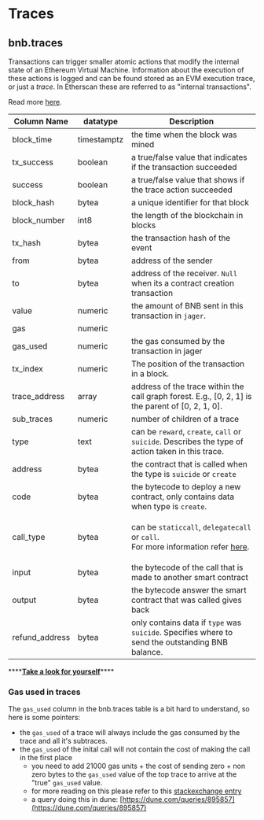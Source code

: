 # Traces

## bnb.traces

Transactions can trigger smaller atomic actions that modify the internal state of an Ethereum Virtual Machine. Information about the execution of these actions is logged and can be found stored as an EVM execution trace, or just a _trace_. In Etherscan these are referred to as "internal transactions".

Read more [here](https://medium.com/chainalysis/ethereum-traces-not-transactions-3f0533d26aa).

| **Column Name** | **datatype** | **Description**                                                                                                                                                                                                                                |
| --------------- | ------------ | ---------------------------------------------------------------------------------------------------------------------------------------------------------------------------------------------------------------------------------------------- |
| block\_time     | timestamptz  | the time when the block was mined                                                                                                                                                                                                              |
| tx\_success     | boolean      | a true/false value that indicates if the transaction succeeded                                                                                                                                                                                 |
| success         | boolean      | a true/false value that shows if the trace action succeeded                                                                                                                                                                                    |
| block\_hash     | bytea        | a unique identifier for that block                                                                                                                                                                                                             |
| block\_number   | int8         | the length of the blockchain in blocks                                                                                                                                                                                                         |
| tx\_hash        | bytea        | the transaction hash of the event                                                                                                                                                                                                              |
| from            | bytea        | address of the sender                                                                                                                                                                                                                          |
| to              | bytea        | address of the receiver. `Null` when its a contract creation transaction                                                                                                                                                                       |
| value           | numeric      | the amount of BNB sent in this transaction in `jager`.                                                                                                                                                                                         |
| gas             | numeric      |                                                                                                                                                                                                                                                |
| gas\_used       | numeric      | the gas consumed by the transaction in jager                                                                                                                                                                                                     |
| tx\_index       | numeric      | The position of the transaction in a block.                                                                                                                                                                                                    |
| trace\_address  | array        | address of the trace within the call graph forest. E.g., \[0, 2, 1] is the parent of \[0, 2, 1, 0].                                                                                                                                            |
| sub\_traces     | numeric      | number of children of a trace                                                                                                                                                                                                                  |
| type            | text         | can be `reward`, `create`, `call` or `suicide`. Describes the type of action taken in this trace.                                                                                                                                              |
| address         | bytea        | the contract that is called when the type is `suicide` or `create`                                                                                                                                                                             |
| code            | bytea        | the bytecode to deploy a new contract, only contains data when type is `create`.                                                                                                                                                               |
| call\_type      | bytea        | <p>can be <code>staticcall</code>, <code>delegatecall</code> or <code>call</code>.<br>For more information refer <a href="https://medium.com/coinmonks/delegatecall-calling-another-contract-function-in-solidity-b579f804178c">here</a>. </p> |
| input           | bytea        | the bytecode of the call that is made to another smart contract                                                                                                                                                                                |
| output          | bytea        | the bytecode answer the smart contract that was called gives back                                                                                                                                                                              |
| refund\_address | bytea        | only contains data if `type` was `suicide`. Specifies where to send the outstanding BNB balance.                                                                                                                                             |

\*\*\*\*[**Take a look for yourself**](https://dune.xyz/queries/38730)\*\*\*\*



### Gas used in traces

The `gas_used` column in the bnb.traces table is a bit hard to understand, so here is some pointers:

* the `gas_used` of a trace will always include the gas consumed by the trace and all it's subtraces.
* the `gas_used` of the inital call will not contain the cost of making the call in the first place
  * you need to add 21000 gas units + the cost of sending zero + non zero bytes to the `gas_used` value of the top trace to arrive at the "true" `gas_used` value.
  * for more reading on this please refer to this [stackexchange entry](https://ethereum.stackexchange.com/questions/31443/what-do-the-response-values-of-a-parity-trace-transaction-call-actually-repres)
  * a query doing this in dune: [https://dune.com/queries/895857](https://dune.com/queries/895857)


